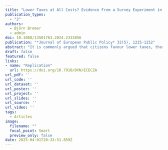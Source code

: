 ```yaml
---
title: "Lower Taxes at All Costs? Evidence From a Survey Experiment in Four European Countries"
publication_types:
  - "2"
authors:
  - Björn Bremer
  - admin
doi: 10.1080/13501763.2024.2333856
publication: "*Journal of European Public Policy* 32(5), 1225-1252"
abstract: "It is commonly argued that citizens favour lower taxes, thereby exerting pressure for tax reductions that undermine the ability of governments to raise revenues. We argue that the ostensibly strong support for lower taxes is the result of survey measures that fail to account for fiscal trade-offs. An original survey experiment conducted in Germany, Italy, Spain, and the United Kingdom reveals that support for lower taxes declines significantly when this comes into conflict with other fiscal policy objectives, such as government spending, public debt, or other taxes. Overall, regressive changes receive less support than progressive reforms. At the individual level, preferences are shaped by self-interest and ideology, with ideology exerting a predominant influence. Notably, left-leaning, high-income voters exhibit an even stronger inclination to resist tax reductions compared to their low-income counterparts. Our findings challenge the assumption that tax cuts enjoy widespread popularity and suggest the potential for a progressive coalition against tax cuts, encompassing both low-income and affluent left-wing individuals."
draft: false
featured: false
links:
- name: "Replication"
  url: https://doi.org/10.7910/DVN/ECECZA
url_pdf: ''
url_code: ''
url_dataset: ''
url_poster: ''
url_project: ''
url_slides: ''
url_source: ''
url_video: ''
tags:
  - Articles
image:
  filename: ""
  focal_point: Smart
  preview_only: false
date: 2025-04-01T20:33:51.859Z
---
```

